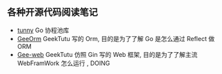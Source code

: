 ## 各种开源代码阅读笔记

* [tunny](https://github.com/zheng-ji/source-note/blob/main/tunny/note.md) Go 协程池库
* [GeeOrm](https://github.com/zheng-ji/source-note/blob/main/gee-orm/note.md) GeekTutu 写的 Orm, 目的是为了了解 Go 是怎么通过 Reflect 做 ORM 
* [Gee-web](https://github.com/zheng-ji/source-note/blob/main/gee-web/note.md) GeekTutu 仿照 Gin 写的 Web 框架, 目的是为了了解主流 WebFramWork 怎么运行 , DOING
